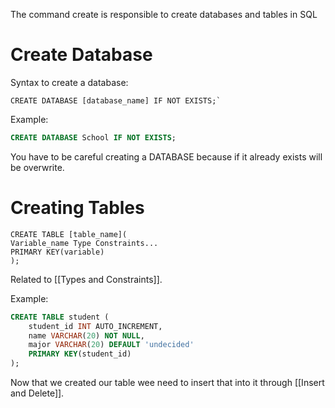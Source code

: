 
The command create is responsible to create databases and tables in SQL

# Create Database

Syntax to create a database:

```
CREATE DATABASE [database_name] IF NOT EXISTS;`
```

Example:

```SQL
CREATE DATABASE School IF NOT EXISTS;
```

You have to be careful creating a DATABASE because if it already exists will be overwrite.

# Creating Tables

```
CREATE TABLE [table_name](
Variable_name Type Constraints...
PRIMARY KEY(variable)
);
```

Related to [[Types and Constraints]].

Example:

```SQL
CREATE TABLE student (
	student_id INT AUTO_INCREMENT,
    name VARCHAR(20) NOT NULL,
    major VARCHAR(20) DEFAULT 'undecided'
    PRIMARY KEY(student_id)
);
```

Now that we created our table wee need to insert that into it through [[Insert and Delete]].

